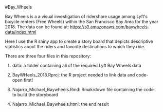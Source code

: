 #Bay_Wheels

Bay Wheels is a a visual investigation of ridershare usage among Lyft's bicycle renters (Free Wheels) within the San Francisco Bay Area for the year 2018. The data can be found at: https://s3.amazonaws.com/baywheels-data/index.html

 Here I use the R shiny app to create a story board that depicts descriptive statistics about the riders and favorite destinations to which they ride.

There are three four files in this repository:

1. data: a folder containing all of the required Lyft Bay Wheels data

2. BayWHeels_2018.Rproj: the R project needed to link data and code- open first!

3. Najarro_Michael_Baywheels.Rmd: Rmakrdown file containing the code to build the storyboard

4. Najarro_Michael_Baywheels.html: the end result

